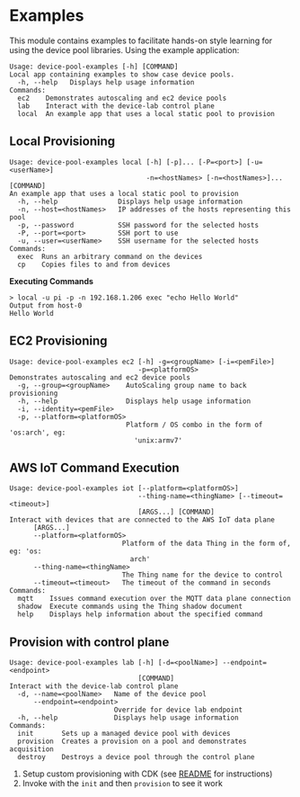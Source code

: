 # Examples

This module contains examples to facilitate hands-on style learning for
using the device pool libraries. Using the example application:

```shell
Usage: device-pool-examples [-h] [COMMAND]
Local app containing examples to show case device pools.
  -h, --help   Displays help usage information
Commands:
  ec2    Demonstrates autoscaling and ec2 device pools
  lab    Interact with the device-lab control plane
  local  An example app that uses a local static pool to provision
```

## Local Provisioning

```shell
Usage: device-pool-examples local [-h] [-p]... [-P=<port>] [-u=<userName>]
                                  -n=<hostNames> [-n=<hostNames>]... [COMMAND]
An example app that uses a local static pool to provision
  -h, --help               Displays help usage information
  -n, --host=<hostNames>   IP addresses of the hosts representing this pool
  -p, --password           SSH password for the selected hosts
  -P, --port=<port>        SSH port to use
  -u, --user=<userName>    SSH username for the selected hosts
Commands:
  exec  Runs an arbitrary command on the devices
  cp    Copies files to and from devices
```

__Executing Commands__

```shell
> local -u pi -p -n 192.168.1.206 exec "echo Hello World"
Output from host-0
Hello World
```

## EC2 Provisioning

```shell
Usage: device-pool-examples ec2 [-h] -g=<groupName> [-i=<pemFile>]
                                -p=<platformOS>
Demonstrates autoscaling and ec2 device pools
  -g, --group=<groupName>    AutoScaling group name to back provisioning
  -h, --help                 Displays help usage information
  -i, --identity=<pemFile>
  -p, --platform=<platformOS>
                             Platform / OS combo in the form of 'os:arch', eg:
                               'unix:armv7'
```

## AWS IoT Command Execution
```shell
Usage: device-pool-examples iot [--platform=<platformOS>]
                                --thing-name=<thingName> [--timeout=<timeout>]
                                [ARGS...] [COMMAND]
Interact with devices that are connected to the AWS IoT data plane
      [ARGS...]
      --platform=<platformOS>
                            Platform of the data Thing in the form of, eg: 'os:
                              arch'
      --thing-name=<thingName>
                            The Thing name for the device to control
      --timeout=<timeout>   The timeout of the command in seconds
Commands:
  mqtt    Issues command execution over the MQTT data plane connection
  shadow  Execute commands using the Thing shadow document
  help    Displays help information about the specified command
```

## Provision with control plane

```shell
Usage: device-pool-examples lab [-h] [-d=<poolName>] --endpoint=<endpoint>
                                [COMMAND]
Interact with the device-lab control plane
  -d, --name=<poolName>   Name of the device pool
      --endpoint=<endpoint>
                          Override for device lab endpoint
  -h, --help              Displays help usage information
Commands:
  init       Sets up a managed device pool with devices
  provision  Creates a provision on a pool and demonstrates acquisition
  destroy    Destroys a device pool through the control plane
```

1. Setup custom provisioning with CDK (see [README][1] for instructions)
2. Invoke with the `init` and then `provision` to see it work

[1]: device-pool-examples-infra/README.md